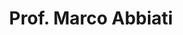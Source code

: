 ---
title: "Prof. Marco Abbiati"
draft: false

# page title background image
bg_image: "images/backgrounds/page-title.jpg"
# meta description
description : ""
# teacher portrait
image: /images/networks/marco-abbiati-confernece-308.png
# course
course: "Science and Technology Counsellor Embassy of Italy to Viet Nam </br>University of Bologna, Italy"

# biography
bio: ""
# type
type: "teacher"

weight: 3
---